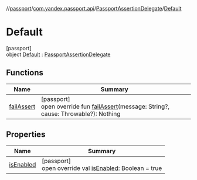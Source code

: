 //[passport](../../../../index.md)/[com.yandex.passport.api](../../index.md)/[PassportAssertionDelegate](../index.md)/[Default](index.md)

# Default

[passport]\
object [Default](index.md) : [PassportAssertionDelegate](../index.md)

## Functions

| Name | Summary |
|---|---|
| [failAssert](fail-assert.md) | [passport]<br>open override fun [failAssert](fail-assert.md)(message: String?, cause: Throwable?): Nothing |

## Properties

| Name | Summary |
|---|---|
| [isEnabled](is-enabled.md) | [passport]<br>open override val [isEnabled](is-enabled.md): Boolean = true |

